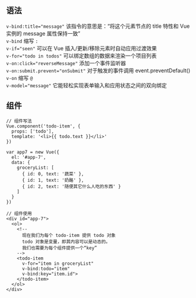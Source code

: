 ## 语法
`v-bind:title="message"` 该指令的意思是：“将这个元素节点的 title 特性和 Vue 实例的 message 属性保持一致”   <br/>
`v-bind` 缩写 `:`  <br/>
`v-if="seen"` 可以在 Vue 插入/更新/移除元素时自动应用过渡效果  <br/>
`v-for="todo in todos"` 可以绑定数组的数据来渲染一个项目列表  <br/>
`v-on:click="reverseMessage"` 添加一个事件监听器  <br/>
`v-on:submit.prevent="onSubmit"` 对于触发的事件调用 event.preventDefault()  <br/>
`v-on` 缩写 `@`  <br/>
`v-model="message"` 它能轻松实现表单输入和应用状态之间的双向绑定  <br/>

## 组件
```
// 组件写法
Vue.component('todo-item', {
  props: ['todo'],
  template: '<li>{{ todo.text }}</li>'
})

var app7 = new Vue({
  el: '#app-7',
  data: {
    groceryList: [
      { id: 0, text: '蔬菜' },
      { id: 1, text: '奶酪' },
      { id: 2, text: '随便其它什么人吃的东西' }
    ]
  }
})
```
```
// 组件使用
<div id="app-7">
  <ol>
    <!--
      现在我们为每个 todo-item 提供 todo 对象
      todo 对象是变量，即其内容可以是动态的。
      我们也需要为每个组件提供一个“key”
    -->
    <todo-item
      v-for="item in groceryList"
      v-bind:todo="item"
      v-bind:key="item.id">
    </todo-item>
  </ol>
</div>
```
